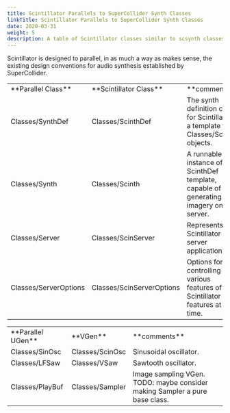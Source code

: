 ```yaml
---
title: Scintillator Parallels to SuperCollider Synth Classes
linkTitle: Scintillator Parallels to SuperCollider Synth Classes
date: 2020-03-31
weight: 5
description: A table of Scintillator classes similar to scsynth classes
---
```

Scintillator is designed to parallel, in as much a way as makes sense, the existing design conventions for audio synthesis established by SuperCollider.<div id='nil'><table>
<tr><td>**Parallel Class**<td>**Scintillator Class**<td>**comments**<tr><td>Classes/SynthDef<td>Classes/ScinthDef<td>The synth definition class for Scintillator, a template for Classes/Scinth objects.<tr><td>Classes/Synth<td>Classes/Scinth<td>A runnable instance of a ScinthDef template, capable of generating imagery on the server.<tr><td>Classes/Server<td>Classes/ScinServer<td>Represents the Scintillator server application.<tr><td>Classes/ServerOptions<td>Classes/ScinServerOptions<td>Options for controlling various features of the Scintillator features at boot time.</table>
<div id='nil'><table>
<tr><td>**Parallel UGen**<td>**VGen**<td>**comments**<tr><td>Classes/SinOsc<td>Classes/ScinOsc<td>Sinusoidal oscillator.<tr><td>Classes/LFSaw<td>Classes/VSaw<td>Sawtooth oscillator.<tr><td>Classes/PlayBuf<td>Classes/Sampler<td>Image sampling VGen. TODO: maybe consider making Sampler a pure base class.</table>
